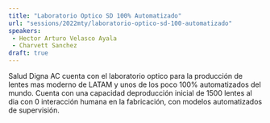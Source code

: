 ```yaml
---
title: "Laboratorio Optico SD 100% Automatizado"
url: "sessions/2022mty/laboratorio-optico-sd-100-automatizado"
speakers:
 - Hector Arturo Velasco Ayala
 - Charvett Sanchez
draft: true
---
```


Salud Digna AC cuenta con el laboratorio optico para la producción de lentes mas moderno de LATAM y unos de los poco 100% automatizados del mundo. Cuenta con una capacidad deproducción inicial de 1500 lentes al dia con 0 interacción humana en la fabricación, con modelos automatizados de supervisión.
